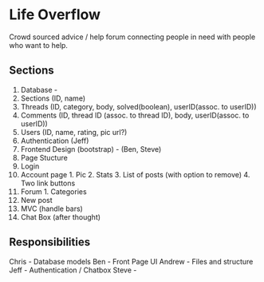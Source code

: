<!-- Ionic Chat Technology ?  -->
# Life Overflow
Crowd sourced advice / help forum connecting people in need with people
who want to help.

## Sections

1. Database - 
  1. Sections (ID, name)
  2. Threads (ID, category, body, solved(boolean), userID(assoc. to userID))
  3. Comments (ID, thread ID (assoc. to thread ID), body, userID(assoc. to userID))
  4. Users (ID, name, rating, pic url?)
2. Authentication (Jeff)
3. Frontend Design (bootstrap) - (Ben, Steve)
4. Page Stucture 
  1. Login
  2. Account page 
    1. Pic
    2. Stats
    3. List of posts (with option to remove)
    4. Two link buttons
  3. Forum
    1. Categories
  4. New post
5. MVC (handle bars)
6. Chat Box (after thought)

## Responsibilities
Chris - Database models
Ben - Front Page UI
Andrew - Files and structure
Jeff - Authentication / Chatbox
Steve - 